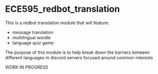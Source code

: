 # ECE595_redbot_translation

This is a redbot translation module that will feature:
  - message translation
  - multilingual wordle
  - language quiz game
 
The purpose of this module is to help break down the barriers between different languages in discord servers focused around common interests


WORK IN PROGRESS

